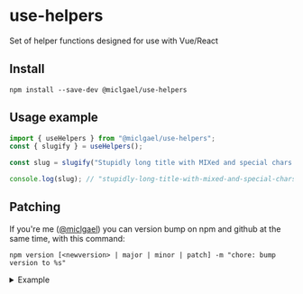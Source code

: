 # use-helpers

Set of helper functions designed for use with Vue/React

## Install

```
npm install --save-dev @miclgael/use-helpers
```

## Usage example

```ts
import { useHelpers } from "@miclgael/use-helpers";
const { slugify } = useHelpers();

const slug = slugify("Stupidly long title with MIXed and special chars!@#$%");

console.log(slug); // "stupidly-long-title-with-mixed-and-special-chars"
```

## Patching

If you're me ([@miclgael](https://www.github.com/miclgael)) you can version bump on npm and github at the same time, with this command:

```
npm version [<newversion> | major | minor | patch] -m "chore: bump version to %s"
```

<details>
  <summary>Example</summary>

e.g.

```
npm version patch -m "chore: bump version to %s"
```

Will bump from `v0.0.1` to `v0.0.2`

more info at [npm version docs](https://docs.npmjs.com/cli/v8/commands/npm-version)

Note: `pre-version`, `version` and `post-version` scripts will also run.

</details>
